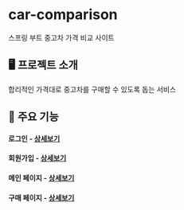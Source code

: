 # car-comparison
스프링 부트 중고차 가격 비교 사이트


## 🖥️ 프로젝트 소개
합리적인 가격대로 중고차를 구매할 수 있도록 돕는 서비스
<br>

## 📌 주요 기능
#### 로그인 - <a href="/" >상세보기</a>
#### 회원가입 - <a href="/" >상세보기</a>
#### 메인 페이지 - <a href="/" >상세보기</a>
#### 구매 페이지 - <a href="/" >상세보기</a>
